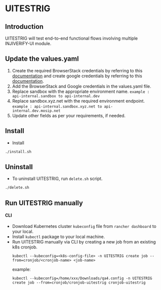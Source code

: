 # UITESTRIG

## Introduction
UITESTRIG will test end-to-end functional flows involving multiple INJIVERIFY-UI module.

## Update the values.yaml

1. Create the required BrowserStack credentials by referring to this [documentation](https://www.browserstack.com/docs/references/service-accounts) and  create google credentials by referring to this [documentation](https://mosip.atlassian.net/wiki/spaces/QT/pages/1671168131/Generate+ID+Token+for+Inji+Web+Login+API+using+Google+Sign+In).
2. Add the BrowserStack and Google credentials in the values.yaml file.
3. Replace sandbox with the appropriate environment name.
``` example : api-internal.sandbox to api-internal.dev ```
4. Replace sandbox.xyz.net with the required environment endpoint.
``` example : api-internal.sandbox.xyz.net to api-internal.dev.mosip.net ```
5. Update other fields as per your requirements, if needed.

## Install
* Install
```sh
./install.sh
```

## Uninstall
* To uninstall UITESTRIG, run `delete.sh` script.
```sh
./delete.sh 
```

## Run UITESTRIG manually

#### CLI
* Download Kubernetes cluster `kubeconfig` file from `rancher dashboard` to your local.
* Install `kubectl` package to your local machine.
* Run UITESTRIG manually via CLI by creating a new job from an existing k8s cronjob.
  ```
  kubectl --kubeconfig=<k8s-config-file> -n UITESTRIG create job --from=cronjob/<cronjob-name> <job-name>
  ```
  example:
  ```
  kubectl --kubeconfig=/home/xxx/Downloads/qa4.config -n UITESTRIG create job --from=cronjob/cronjob-uitestrig cronjob-uitestrig
  ```


